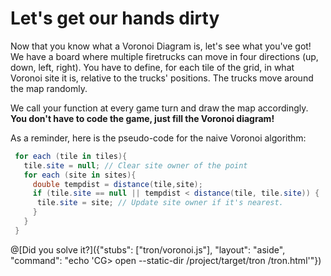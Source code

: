 # Let's get our hands dirty

Now that you know what a Voronoi Diagram is, let's see what you've got! We have a board where multiple firetrucks can move in four directions (up, down, left, right). You have to define, for each tile of the grid, in what Voronoi site it is, relative to the trucks' positions. The trucks move around the map randomly.

We call your function at every game turn and draw the map accordingly. **You don't have to code the game, just fill the Voronoi diagram!**

As a reminder, here is the pseudo-code for the naive Voronoi algorithm:

```csharp
 for each (tile in tiles){
   tile.site = null; // Clear site owner of the point
   for each (site in sites){
     double tempdist = distance(tile,site);
     if (tile.site == null || tempdist < distance(tile, tile.site)) {
      tile.site = site; // Update site owner if it's nearest.
     }
   }
 }
```

@[Did you solve it?]({"stubs": ["tron/voronoi.js"], "layout": "aside", "command": "echo 'CG> open --static-dir /project/target/tron /tron.html'"})
